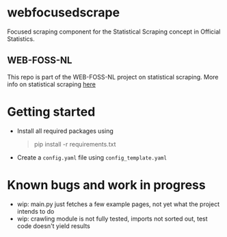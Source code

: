 # webfocusedscrape
Focused scraping component for the Statistical Scraping concept in Official Statistics.

## WEB-FOSS-NL
This repo is part of the WEB-FOSS-NL project on statistical scraping.
More info on statistical scraping [here](https://github.com/SNStatComp/SSIG) 

# Getting started
- Install all required packages using 
    > pip install -r requirements.txt
- Create a `config.yaml` file using `config_template.yaml`

# Known bugs and work in progress
- wip: main.py just fetches a few example pages, not yet what the project intends to do
- wip: crawling module is not fully tested, imports not sorted out, test code doesn't yield results
